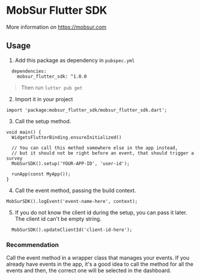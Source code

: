 # MobSur Flutter SDK
More information on https://mobsur.com

## Usage

1. Add this package as dependency in `pubspec.yml`
```
  dependencies:
    mobsur_flutter_sdk: ^1.0.0
```
  
>Then run `lutter pub get`  
  
2. Import it in your project
```
import 'package:mobsur_flutter_sdk/mobsur_flutter_sdk.dart';
```

3. Call the setup method.
```
void main() {
  WidgetsFlutterBinding.ensureInitialized()

  // You can call this method somewhere else in the app instead,
  // but it should not be right before an event, that should trigger a survey
  MobSurSDK().setup('YOUR-APP-ID', 'user-id');
  
  runApp(const MyApp());
}
```

4. Call the event method, passing the build context.
```
MobSurSDK().logEvent('event-name-here', context);
```

5. If you do not know the client id during the setup, you can pass it later. The client id can't be empty string.
```
  MobSurSDK().updateClientId('client-id-here');
```

### Recommendation 
Call the event method in a wrapper class that manages your events.
If you already have events in the app, it's a good idea to call the method for all the events and then, the correct one will be selected in the dashboard.
